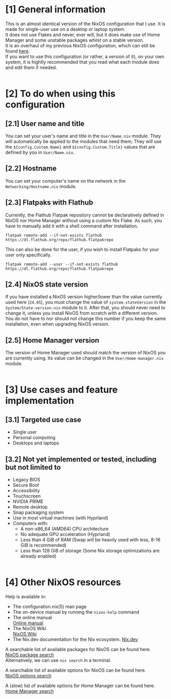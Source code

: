 # [1] General information
This is an almost identical version of the NixOS configuration that I use. It is made for single-user use on a desktop or laptop system. \
It does not use Flakes and never, ever will, but it does make use of Home Manager and some unstable packages whilst on a stable version. \
It is an overhaul of my previous NixOS configuration, which can still be found [here](https://github.com/Atemo-C/OLD-NixOS-Configuration). \
If you want to use this configuration (or rather, a version of it), on your own system, it is hightly recommended that you read what each module does and edit them if needed. \
&nbsp;
# [2] To do when using this configuration

## [2.1] User name and title
You can set your user's name and title in the `User/Name.nix` module. They will automatically be applied to the modules that need them; They will use the `${config.Custom.Name}` and `${config.Custom.Title}` values that are defined by you in `User/Name.nix`.

## [2.2] Hostname
You can set your computer's name on the network in the `Networking/Hostname.nix` module.

## [2.3] Flatpaks with Flathub
Currently, the Flathub Flatpak repository cannot be declaratively defined in NixOS nor Home Manager without using a custom Nix Flake. As such, you have to manually add it with a shell command after installation.
```shell
flatpak remote-add --if-not-exists flathub https://dl.flathub.org/repo/flathub.flatpakrepo
```
This can also be done for the user, if you wish to install Flatpaks for your user only specifically.
```shell
flatpak remote-add --user --if-not-exists flathub https://dl.flathub.org/repo/flathub.flatpakrepo
```

## [2.4] NixOS state version
If you have installed a NixOS version higher/lower than the value currently used here (`24.05`), you must change the value of `system.stateVersion` in the `System/State-version.nix` module to it. After that, you should never need to change it, unless you install NixOS from scratch with a different version. You do not have to nor should not change this number if you keep the same installation, even when upgrading NixOS version.

## [2.5] Home Manager version
The version of Home Manager used should match the version of NixOS you are currently using. Its value can be changed in the `User/Home-manager.nix` module. \
&nbsp;
# [3] Use cases and feature implementation

## [3.1] Targeted use case
- Single user
- Personal computing
- Desktops and laptops

## [3.2] Not yet implemented or tested, including but not limited to
- Legacy BIOS
- Secure Boot
- Accessibility
- Touchscreen
- NVIDIA PRIME
- Remote desktop
- Snap packaging system
- Use in most virtual machines (with Hyprland)
- Computers with:
	- A non-x86_64 (AMD64) CPU architecture
	- No adequate GPU acceleration (Hyprland)
	- Less than 4 GiB of RAM (Swap will be heavily used with less, 8-16 GiB is recommended)
	- Less than 128 GiB of storage (Some Nix storage optimizations are already enabled) \
&nbsp;

# [4] Other NixOS resources
Help is available in:
- The configuration.nix(5) man page
- The on-device manual by running the `nixos-help` command
- The online manual \
	[Online manual](https://nixos.org/manual/nixos/stable/index.html)
- The NixOS Wiki \
  	[NixOS Wiki](https://wiki.nixos.org)
- The Nix.dev documentation for the Nix ecosystem.
	[Nix.dev](https://nix.dev/)

A searchable list of available packages for NixOS can be found here. \
[NixOS package search](https://search.nixos.org/packages) \
Alternatively, we can use `nix search` in a terminal.

A searchable list of available options for NixOS can be found here. \
[NixOS options search](https://search.nixos.org/options)

A (slow) list of available options for Home Manager can be found here. \
[Home Manager search](https://nix-community.github.io/home-manager/options.xhtml)
